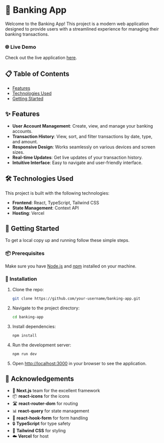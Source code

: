 # 🏦 Banking App

Welcome to the Banking App! This project is a modern web application designed to provide users with a streamlined experience for managing their banking transactions.

### 🌐 Live Demo

Check out the live application [here](https://banking-app-ten.vercel.app/).

## 📋 Table of Contents

- [Features](#features)
- [Technologies Used](#technologies-used)
- [Getting Started](#getting-started)

## ✨ Features

- **User Account Management**: Create, view, and manage your banking accounts.
- **Transaction History**: View, sort, and filter transactions by date, type, and amount.
- **Responsive Design**: Works seamlessly on various devices and screen sizes.
- **Real-time Updates**: Get live updates of your transaction history.
- **Intuitive Interface**: Easy to navigate and user-friendly interface.

## 🛠️ Technologies Used

This project is built with the following technologies:

- **Frontend**: React, TypeScript, Tailwind CSS
- **State Management**: Context API
- **Hosting**: Vercel

## 🚀 Getting Started

To get a local copy up and running follow these simple steps.

### 📦 Prerequisites

Make sure you have [Node.js](https://nodejs.org/) and [npm](https://www.npmjs.com/) installed on your machine.

### 🔧 Installation

1. Clone the repo:
   ```bash
   git clone https://github.com/your-username/banking-app.git
   ```
2. Navigate to the project directory:

   ```bash
   cd banking-app
   ```

3. Install dependencies:

   ```bash
   npm install
   ```

4. Run the development server:

   ```bash
   npm run dev
   ```

5. Open [http://localhost:3000](http://localhost:3000) in your browser to see the application.

## 🙏 Acknowledgements

- 🎉 **Next.js** team for the excellent framework
- 📦 **react-icons** for the icons
- 🛣️ **react-router-dom** for routing
- 📊 **react-query** for state management
- 📝 **react-hook-form** for form handling
- 🔒 **TypeScript** for type safety
- 🎨 **Tailwind CSS** for styling
- ☁️ **Vercel** for host
